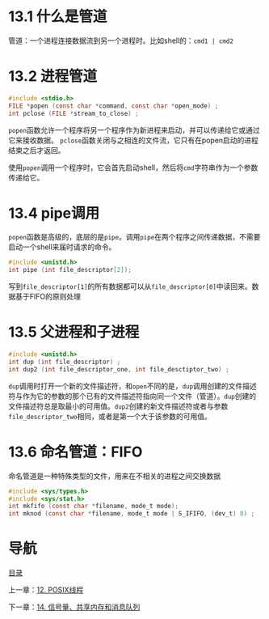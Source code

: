 # 13.1 什么是管道

管道：一个进程连接数据流到另一个进程时。比如shell的：`cmd1 | cmd2`

# 13.2 进程管道

```c 
#include <stdio.h>
FILE *popen (const char *command, const char *open_mode) ;
int pclose (FILE *stream_to_close) ;
```

`popen`函数允许一个程序将另一个程序作为新进程来启动，并可以传递给它或通过它来接收数据。
`pclose`函数关闭与之相连的文件流，它只有在popen启动的进程结束之后才返回。

使用`popen`调用一个程序时，它会首先启动shell，然后将`cmd`字符串作为一个参数传递给它。

# 13.4 pipe调用

`popen`函数是高级的，底层的是`pipe`。调用`pipe`在两个程序之间传递数据，不需要启动一个shell来届时请求的命令。

```c 
#include <unistd.h>
int pipe (int file_descriptor[2]);
```

写到`file_descriptor[1]`的所有数据都可以从`file_descriptor[0]`中读回来。数据基于FIFO的原则处理

# 13.5 父进程和子进程

```c 
#include <unistd.h>
int dup (int file_descriptor) ;
int dup2 (int file_descriptor_one, int file_desctiptor_two) ;
```

`dup`调用时打开一个新的文件描述符，和`open`不同的是，`dup`调用创建的文件描述符与作为它的参数的那个已有的文件描述符指向同一个文件（管道）。`dup`创建的文件描述符总是取最小的可用值。`dup2`创建的新文件描述符或者与参数`file_descriptor_two`相同，或者是第一个大于该参数的可用值。

# 13.6 命名管道：FIFO

命名管道是一种特殊类型的文件，用来在不相关的进程之间交换数据

```c 
#include <sys/types.h>
#include <sys/stat.h>
int mkfifo (const char *filename, mode_t mode);
int mknod (const char *filename, mode_t mode | S_IFIFO, (dev_t) 0) ;
```

# 导航

[目录](README.md)

上一章：[12. POSIX线程](POSIX线程.md)

下一章：[14. 信号量、共享内存和消息队列](信号量、共享内存和消息队列.md)

